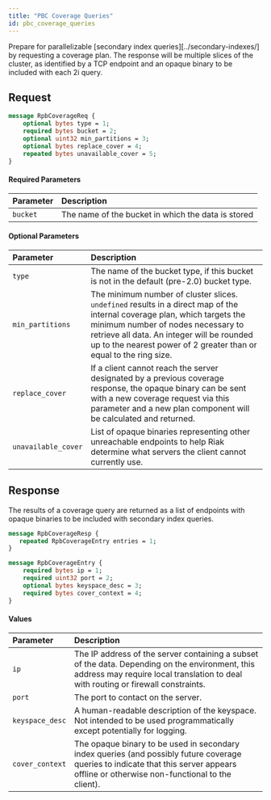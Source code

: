 ```yaml
---
title: "PBC Coverage Queries"
id: pbc_coverage_queries
---
```


Prepare for parallelizable
[secondary index queries][../secondary-indexes/] by requesting a
coverage plan. The response will be multiple slices of the cluster, as
identified by a TCP endpoint and an opaque binary to be included with
each 2i query.

## Request

```protobuf
message RpbCoverageReq {
    optional bytes type = 1;
    required bytes bucket = 2;
    optional uint32 min_partitions = 3;
    optional bytes replace_cover = 4;
    repeated bytes unavailable_cover = 5;
}
```

#### Required Parameters

| Parameter | Description                                        |
|:----------|:---------------------------------------------------|
| `bucket`  | The name of the bucket in which the data is stored |

#### Optional Parameters

| Parameter           | Description                                                                                                                                                                                                                                                                        |
|:--------------------|:-----------------------------------------------------------------------------------------------------------------------------------------------------------------------------------------------------------------------------------------------------------------------------------|
| `type`              | The name of the bucket type, if this bucket is not in the default (pre-2.0) bucket type.                                                                                                                                                                                           |
| `min_partitions`    | The minimum number of cluster slices. `undefined` results in a direct map of the internal coverage plan, which targets the minimum number of nodes necessary to retrieve all data. An integer will be rounded up to the nearest power of 2 greater than or equal to the ring size. |
| `replace_cover`     | If a client cannot reach the server designated by a previous coverage response, the opaque binary can be sent with a new coverage request via this parameter and a new plan component will be calculated and returned.                                                             |
| `unavailable_cover` | List of opaque binaries representing other unreachable endpoints to help Riak determine what servers the client cannot currently use.                                                                                                                                              |

## Response

The results of a coverage query are returned as a list of endpoints
with opaque binaries to be included with secondary index queries.

```protobuf
message RpbCoverageResp {
   repeated RpbCoverageEntry entries = 1;
}

message RpbCoverageEntry {
    required bytes ip = 1;
    required uint32 port = 2;
    optional bytes keyspace_desc = 3;
    required bytes cover_context = 4;
}
```

#### Values

| Parameter       | Description                                                                                                                                                                            |
|:----------------|:---------------------------------------------------------------------------------------------------------------------------------------------------------------------------------------|
| `ip`            | The IP address of the server containing a subset of the data. Depending on the environment, this address may require local translation to deal with routing or firewall constraints.   |
| `port`          | The port to contact on the server.                                                                                                                                                     |
| `keyspace_desc` | A human-readable description of the keyspace. Not intended to be used programmatically except potentially for logging.                                                                 |
| `cover_context` | The opaque binary to be used in secondary index queries (and possibly future coverage queries to indicate that this server appears offline or otherwise non-functional to the client). |
